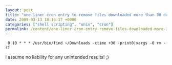 ```yaml
---
layout: post
title: "one-liner cron entry to remove files downloaded more than 30 days ago "
date: 2009-03-13 18:16:17 +0000
categories: ["shell scripting", "unix", "cron"]
permalink: /content/one-liner-cron-entry-remove-files-downloaded-more-30-days-ago
---
```




` 0 10 * * * /usr/bin/find ~/Downloads -ctime +30 -print0|xargs -0 rm -rf`

I assume no liability for any unintended results! ;)




